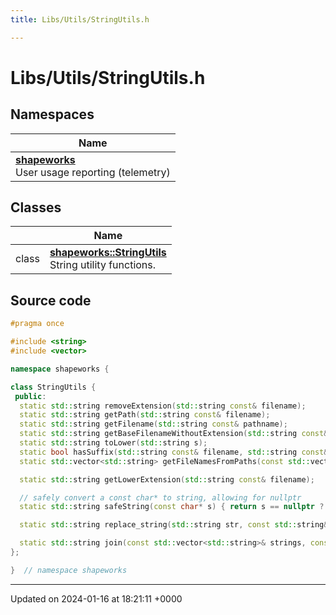 ```yaml
---
title: Libs/Utils/StringUtils.h

---
```


# Libs/Utils/StringUtils.h



## Namespaces

| Name           |
| -------------- |
| **[shapeworks](../Namespaces/namespaceshapeworks.md)** <br>User usage reporting (telemetry)  |

## Classes

|                | Name           |
| -------------- | -------------- |
| class | **[shapeworks::StringUtils](../Classes/classshapeworks_1_1StringUtils.md)** <br>String utility functions.  |




## Source code

```cpp
#pragma once

#include <string>
#include <vector>

namespace shapeworks {

class StringUtils {
 public:
  static std::string removeExtension(std::string const& filename);
  static std::string getPath(std::string const& filename);
  static std::string getFilename(std::string const& pathname);
  static std::string getBaseFilenameWithoutExtension(std::string const& pathname);
  static std::string toLower(std::string s);
  static bool hasSuffix(std::string const& filename, std::string const& suffix);
  static std::vector<std::string> getFileNamesFromPaths(const std::vector<std::string>& paths);

  static std::string getLowerExtension(std::string const& filename);

  // safely convert a const char* to string, allowing for nullptr
  static std::string safeString(const char* s) { return s == nullptr ? std::string() : s; }

  static std::string replace_string(std::string str, const std::string& search, const std::string& replace);

  static std::string join(const std::vector<std::string>& strings, const std::string& delimiter);
};

}  // namespace shapeworks
```


-------------------------------

Updated on 2024-01-16 at 18:21:11 +0000
